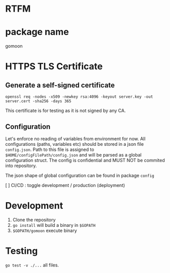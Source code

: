 # RTFM

# package name

gomoon

# HTTPS TLS Certificate

## Generate a self-signed certificate

`openssl req -nodes -x509 -newkey rsa:4096 -keyout server.key -out server.cert -sha256 -days 365`

This certificate is for testing as it is not signed by any CA.

## Configuration

Let's enforce no reading of variables from environment for now. All configurations (paths, variables etc) should be stored in a json file `config.json`. Path to this file is assigned to `$HOME/configFilePath/config.json` and will be parsed as a global configuration struct. The config is confidential and MUST NOT be commited into repository.

The json shape of global configuration can be found in package `config`

[ ] CI/CD : toggle development / production (deployment)

# Development

1. Clone the repository
2. `go install` will build a binary in `$GOPATH`
3. `$GOPATH/gomoon` execute binary

# Testing

`go test -v ./...` all files.
